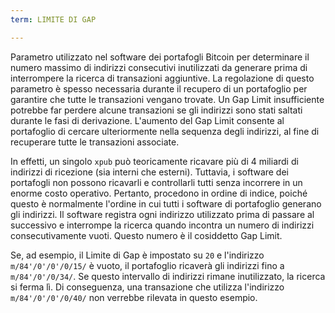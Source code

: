```yaml
---
term: LIMITE DI GAP

---
```

Parametro utilizzato nel software dei portafogli Bitcoin per determinare il numero massimo di indirizzi consecutivi inutilizzati da generare prima di interrompere la ricerca di transazioni aggiuntive. La regolazione di questo parametro è spesso necessaria durante il recupero di un portafoglio per garantire che tutte le transazioni vengano trovate. Un Gap Limit insufficiente potrebbe far perdere alcune transazioni se gli indirizzi sono stati saltati durante le fasi di derivazione. L'aumento del Gap Limit consente al portafoglio di cercare ulteriormente nella sequenza degli indirizzi, al fine di recuperare tutte le transazioni associate.

In effetti, un singolo `xpub` può teoricamente ricavare più di 4 miliardi di indirizzi di ricezione (sia interni che esterni). Tuttavia, i software dei portafogli non possono ricavarli e controllarli tutti senza incorrere in un enorme costo operativo. Pertanto, procedono in ordine di indice, poiché questo è normalmente l'ordine in cui tutti i software di portafoglio generano gli indirizzi. Il software registra ogni indirizzo utilizzato prima di passare al successivo e interrompe la ricerca quando incontra un numero di indirizzi consecutivamente vuoti. Questo numero è il cosiddetto Gap Limit.

Se, ad esempio, il Limite di Gap è impostato su `20` e l'indirizzo `m/84'/0'/0'/0/15/` è vuoto, il portafoglio ricaverà gli indirizzi fino a `m/84'/0'/0/34/`. Se questo intervallo di indirizzi rimane inutilizzato, la ricerca si ferma lì. Di conseguenza, una transazione che utilizza l'indirizzo `m/84'/0'/0'/0/40/` non verrebbe rilevata in questo esempio.